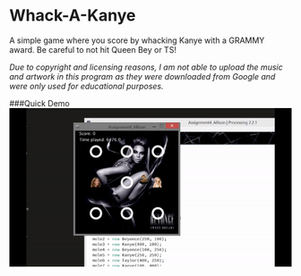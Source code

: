 # Whack-A-Kanye

A simple game where you score by whacking Kanye with a GRAMMY award. Be careful to not hit Queen Bey or TS!

*Due to copyright and licensing reasons, I am not able to upload the music and artwork in this program as they were downloaded from Google and were only used for educational purposes.*

###Quick Demo
![](whack-a-kanye.gif)